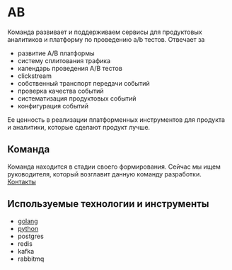 # AB

Команда развивает и поддерживаем сервисы для продуктовых аналитиков и платформу по проведению a/b тестов. Отвечает за

* развитие A/B платформы
* систему сплитования трафика
* календарь проведения A/B тестов
* clickstream
* собственный транспорт передачи событий
* проверка качества событий
* систематизация продуктовых событий
* конфигурация событий

Ее ценность в реализации платформенных инструментов для продукта и аналитики, которые сделают продукт лучше. 

## Команда

Команда находится в стадии своего формирования. Сейчас мы ищем руководителя, который возглавит данную команду разработки. [Контакты](../contacts.md)

## Используемые технологии и инструменты

* [golang](tech/golang.md)
* [python](tech/python.md)
* postgres
* redis
* kafka
* rabbitmq
